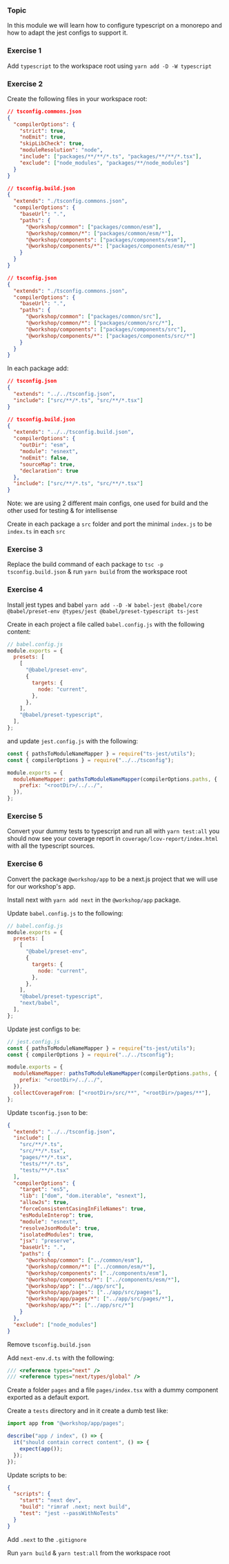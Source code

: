 ### Topic

In this module we will learn how to configure typescript on a monorepo and how to adapt the jest configs to support it.

### Exercise 1

Add `typescript` to the workspace root using `yarn add -D -W typescript`

### Exercise 2

Create the following files in your workspace root:

```json
// tsconfig.commons.json
{
  "compilerOptions": {
    "strict": true,
    "noEmit": true,
    "skipLibCheck": true,
    "moduleResolution": "node",
    "include": ["packages/**/**/*.ts", "packages/**/**/*.tsx"],
    "exclude": ["node_modules", "packages/**/node_modules"]
  }
}
```

```json
// tsconfig.build.json
{
  "extends": "./tsconfig.commons.json",
  "compilerOptions": {
    "baseUrl": ".",
    "paths": {
      "@workshop/common": ["packages/common/esm"],
      "@workshop/common/*": ["packages/common/esm/*"],
      "@workshop/components": ["packages/components/esm"],
      "@workshop/components/*": ["packages/components/esm/*"]
    }
  }
}
```

```json
// tsconfig.json
{
  "extends": "./tsconfig.commons.json",
  "compilerOptions": {
    "baseUrl": ".",
    "paths": {
      "@workshop/common": ["packages/common/src"],
      "@workshop/common/*": ["packages/common/src/*"],
      "@workshop/components": ["packages/components/src"],
      "@workshop/components/*": ["packages/components/src/*"]
    }
  }
}
```

In each package add:

```json
// tsconfig.json
{
  "extends": "../../tsconfig.json",
  "include": ["src/**/*.ts", "src/**/*.tsx"]
}
```

```json
// tsconfig.build.json
{
  "extends": "../../tsconfig.build.json",
  "compilerOptions": {
    "outDir": "esm",
    "module": "esnext",
    "noEmit": false,
    "sourceMap": true,
    "declaration": true
  },
  "include": ["src/**/*.ts", "src/**/*.tsx"]
}
```

Note: we are using 2 different main configs, one used for build and the other used for testing & for intellisense

Create in each package a `src` folder and port the minimal `index.js` to be `index.ts` in each `src`

### Exercise 3

Replace the build command of each package to `tsc -p tsconfig.build.json` & run `yarn build` from the workspace root

### Exercise 4

Install jest types and babel `yarn add --D -W babel-jest @babel/core @babel/preset-env @types/jest @babel/preset-typescript ts-jest`

Create in each project a file called `babel.config.js` with the following content:

```js
// babel.config.js
module.exports = {
  presets: [
    [
      "@babel/preset-env",
      {
        targets: {
          node: "current",
        },
      },
    ],
    "@babel/preset-typescript",
  ],
};
```

and update `jest.config.js` with the following:

```js
const { pathsToModuleNameMapper } = require("ts-jest/utils");
const { compilerOptions } = require("../../tsconfig");

module.exports = {
  moduleNameMapper: pathsToModuleNameMapper(compilerOptions.paths, {
    prefix: "<rootDir>/../../",
  }),
};
```

### Exercise 5

Convert your dummy tests to typescript and run all with `yarn test:all` you should now see your coverage report in `coverage/lcov-report/index.html` with all the typescript sources.

### Exercise 6

Convert the package `@workshop/app` to be a next.js project that we will use for our workshop's app.

Install next with `yarn add next` in the `@workshop/app` package.

Update `babel.config.js` to the following:

```js
// babel.config.js
module.exports = {
  presets: [
    [
      "@babel/preset-env",
      {
        targets: {
          node: "current",
        },
      },
    ],
    "@babel/preset-typescript",
    "next/babel",
  ],
};
```

Update jest configs to be:

```js
// jest.config.js
const { pathsToModuleNameMapper } = require("ts-jest/utils");
const { compilerOptions } = require("../../tsconfig");

module.exports = {
  moduleNameMapper: pathsToModuleNameMapper(compilerOptions.paths, {
    prefix: "<rootDir>/../../",
  }),
  collectCoverageFrom: ["<rootDir>/src/**", "<rootDir>/pages/**"],
};
```

Update `tsconfig.json` to be:

```json
{
  "extends": "../../tsconfig.json",
  "include": [
    "src/**/*.ts",
    "src/**/*.tsx",
    "pages/**/*.tsx",
    "tests/**/*.ts",
    "tests/**/*.tsx"
  ],
  "compilerOptions": {
    "target": "es5",
    "lib": ["dom", "dom.iterable", "esnext"],
    "allowJs": true,
    "forceConsistentCasingInFileNames": true,
    "esModuleInterop": true,
    "module": "esnext",
    "resolveJsonModule": true,
    "isolatedModules": true,
    "jsx": "preserve",
    "baseUrl": ".",
    "paths": {
      "@workshop/common": ["../common/esm"],
      "@workshop/common/*": ["../common/esm/*"],
      "@workshop/components": ["../components/esm"],
      "@workshop/components/*": ["../components/esm/*"],
      "@workshop/app": ["../app/src"],
      "@workshop/app/pages": ["../app/src/pages"],
      "@workshop/app/pages/*": ["../app/src/pages/*"],
      "@workshop/app/*": ["../app/src/*"]
    }
  },
  "exclude": ["node_modules"]
}
```

Remove `tsconfig.build.json`

Add `next-env.d.ts` with the following:

```ts
/// <reference types="next" />
/// <reference types="next/types/global" />
```

Create a folder `pages` and a file `pages/index.tsx` with a dummy component exported as a default export.

Create a `tests` directory and in it create a dumb test like:

```ts
import app from "@workshop/app/pages";

describe("app / index", () => {
  it("should contain correct content", () => {
    expect(app());
  });
});
```

Update scripts to be:

```json
{
  "scripts": {
    "start": "next dev",
    "build": "rimraf .next; next build",
    "test": "jest --passWithNoTests"
  }
}
```

Add `.next` to the `.gitignore`

Run `yarn build` & `yarn test:all` from the workspace root
